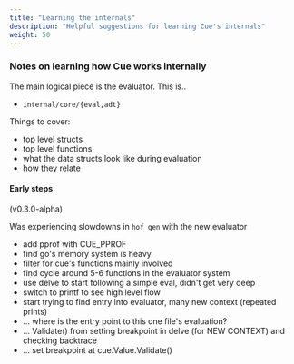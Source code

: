 ```yaml
---
title: "Learning the internals"
description: "Helpful suggestions for learning Cue's internals"
weight: 50
---
```



### Notes on learning how Cue works internally

The main logical piece is the evaluator.
This is..

- `internal/core/{eval,adt}`

Things to cover:

- top level structs
- top level functions
- what the data structs look like during evaluation
- how they relate

#### Early steps

(v0.3.0-alpha)

Was experiencing slowdowns in `hof gen`
with the new evaluator

- add pprof with CUE_PPROF
- find go's memory system is heavy
- filter for cue's functions mainly involved
- find cycle around 5-6 functions in the evaluator system
- use delve to start following a simple eval, didn't get very deep
- switch to printf to see high level flow
- start trying to find entry into evaluator, many new context (repeated prints)
- ... where is the entry point to this one file's evaluation?
- ... Validate() from setting breakpoint in delve (for NEW CONTEXT) and checking backtrace
- ... set breakpoint at cue.Value.Validate()
